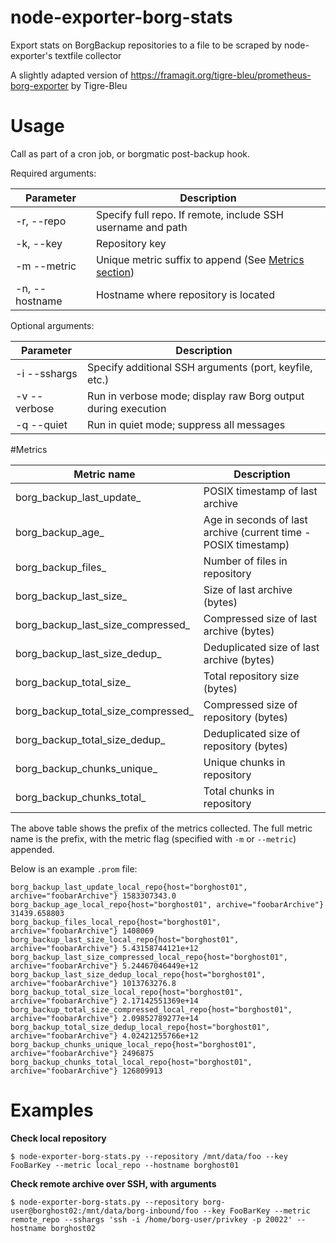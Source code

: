 # node-exporter-borg-stats
Export stats on BorgBackup repositories to a file to be scraped by node-exporter's textfile collector

A slightly adapted version of https://framagit.org/tigre-bleu/prometheus-borg-exporter by Tigre-Bleu

# Usage
Call as part of a cron job, or borgmatic post-backup hook. 

Required arguments:

Parameter | Description
----------|------------
-r, --repo      | Specify full repo. If remote, include SSH username and path
-k, --key       | Repository key
-m --metric     | Unique metric suffix to append (See [Metrics section](#Metrics))
-n, --hostname  | Hostname where repository is located

Optional arguments:

Parameter | Description
----------|------------
-i --sshargs  | Specify additional SSH arguments (port, keyfile, etc.)
-v  --verbose | Run in verbose mode; display raw Borg output during execution
-q  --quiet   | Run in quiet mode; suppress all messages


#Metrics

Metric name | Description
------------|------------
borg_backup_last_update_            | POSIX timestamp of last archive
borg_backup_age_                    | Age in seconds of last archive (current time - POSIX timestamp)
borg_backup_files_                  | Number of files in repository
borg_backup_last_size_              | Size of last archive (bytes)
borg_backup_last_size_compressed_   | Compressed size of last archive (bytes)          
borg_backup_last_size_dedup_        | Deduplicated size of last archive (bytes)
borg_backup_total_size_             | Total repository size (bytes)
borg_backup_total_size_compressed_  | Compressed size of repository (bytes)
borg_backup_total_size_dedup_       | Deduplicated size of repository (bytes)
borg_backup_chunks_unique_          | Unique chunks in repository
borg_backup_chunks_total_           | Total chunks in repository


The above table shows the prefix of the metrics collected. The full metric name is the prefix, with the metric flag (specified with `-m` or `--metric`) appended.

Below is an example `.prom` file:

```
borg_backup_last_update_local_repo{host="borghost01", archive="foobarArchive"} 1583307343.0
borg_backup_age_local_repo{host="borghost01", archive="foobarArchive"} 31439.658803
borg_backup_files_local_repo{host="borghost01", archive="foobarArchive"} 1408069
borg_backup_last_size_local_repo{host="borghost01", archive="foobarArchive"} 5.43158744121e+12
borg_backup_last_size_compressed_local_repo{host="borghost01", archive="foobarArchive"} 5.24467046449e+12
borg_backup_last_size_dedup_local_repo{host="borghost01", archive="foobarArchive"} 1013763276.8
borg_backup_total_size_local_repo{host="borghost01", archive="foobarArchive"} 2.17142551369e+14
borg_backup_total_size_compressed_local_repo{host="borghost01", archive="foobarArchive"} 2.09852789277e+14
borg_backup_total_size_dedup_local_repo{host="borghost01", archive="foobarArchive"} 4.02421255766e+12
borg_backup_chunks_unique_local_repo{host="borghost01", archive="foobarArchive"} 2496875
borg_backup_chunks_total_local_repo{host="borghost01", archive="foobarArchive"} 126809913
```


# Examples
**Check local repository**

`$ node-exporter-borg-stats.py --repository /mnt/data/foo --key FooBarKey --metric local_repo --hostname borghost01`

**Check remote archive over SSH, with arguments**

`$ node-exporter-borg-stats.py --repository borg-user@borghost02:/mnt/data/borg-inbound/foo --key FooBarKey --metric remote_repo --sshargs 'ssh -i /home/borg-user/privkey -p 20022' --hostname borghost02`
